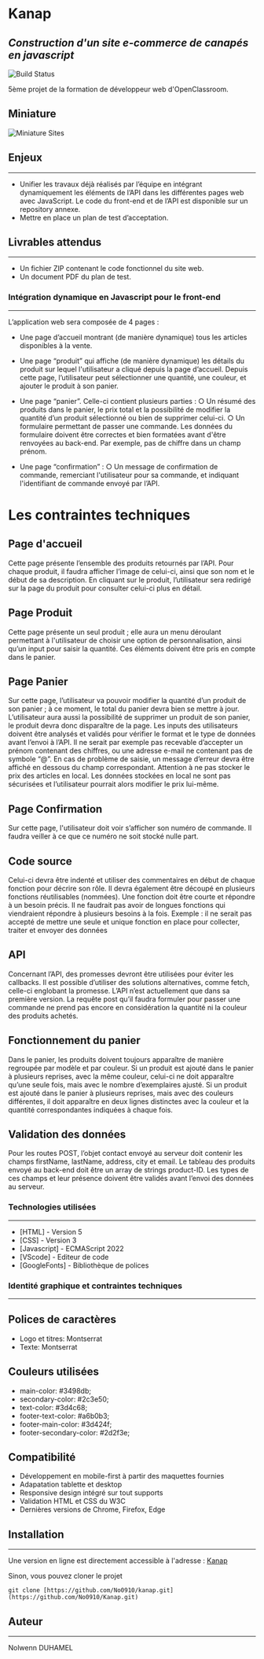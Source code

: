# Kanap
## _Construction d'un site e-commerce de canapés en javascript_


![Build Status](https://badge.buildkite.com/sample.svg?status=passing)

5ème projet de la formation de développeur web d'OpenClassroom.

## Miniature
![Miniature Sites](https://github.com/No0910/Kanap/assets/98163578/d5638150-d537-46f8-8d84-ae74a5cac940)


## Enjeux
---
- Unifier les travaux déjà réalisés par l’équipe en intégrant dynamiquement les éléments de l’API dans les différentes pages web avec JavaScript.   Le code du front-end et de l’API est disponible sur un repository annexe.
- Mettre en place un plan de test d’acceptation.

## Livrables attendus
---
- Un fichier ZIP contenant le code fonctionnel du site web.
- Un document PDF du plan de test.

### Intégration dynamique en Javascript pour le front-end 
---
L’application web sera composée de 4 pages :

- Une page d’accueil montrant (de manière dynamique) tous les articles disponibles à
la vente.

- Une page “produit” qui affiche (de manière dynamique) les détails du produit sur
lequel l'utilisateur a cliqué depuis la page d’accueil. Depuis cette page, l’utilisateur
peut sélectionner une quantité, une couleur, et ajouter le produit à son panier.

- Une page “panier”. Celle-ci contient plusieurs parties :
  ○ Un résumé des produits dans le panier, le prix total et la possibilité de
  modifier la quantité d’un produit sélectionné ou bien de supprimer celui-ci.
  ○ Un formulaire permettant de passer une commande. Les données du
  formulaire doivent être correctes et bien formatées avant d'être renvoyées au
  back-end. Par exemple, pas de chiffre dans un champ prénom.
  
- Une page “confirmation” :
  ○ Un message de confirmation de commande, remerciant l'utilisateur pour sa
  commande, et indiquant l'identifiant de commande envoyé par l’API.

# Les contraintes techniques

## Page d'accueil
Cette page présente l’ensemble des produits retournés par l’API.
Pour chaque produit, il faudra afficher l’image de celui-ci, ainsi que son nom et le début de
sa description.
En cliquant sur le produit, l’utilisateur sera redirigé sur la page du produit pour consulter
celui-ci plus en détail.


## Page Produit
Cette page présente un seul produit ; elle aura un menu déroulant permettant à l'utilisateur
de choisir une option de personnalisation, ainsi qu’un input pour saisir la quantité. Ces
éléments doivent être pris en compte dans le panier.

## Page Panier
Sur cette page, l’utilisateur va pouvoir modifier la quantité d’un produit de son panier ; à ce
moment, le total du panier devra bien se mettre à jour.
L’utilisateur aura aussi la possibilité de supprimer un produit de son panier, le produit devra
donc disparaître de la page.
Les inputs des utilisateurs doivent être analysés et validés pour vérifier le format et le type
de données avant l’envoi à l’API. Il ne serait par exemple pas recevable d’accepter un
prénom contenant des chiffres, ou une adresse e-mail ne contenant pas de symbole “@”. En
cas de problème de saisie, un message d’erreur devra être affiché en dessous du champ
correspondant.
Attention à ne pas stocker le prix des articles en local. Les données stockées en local ne
sont pas sécurisées et l’utilisateur pourrait alors modifier le prix lui-même.

## Page Confirmation
Sur cette page, l'utilisateur doit voir s’afficher son numéro de commande. Il faudra veiller à
ce que ce numéro ne soit stocké nulle part.

## Code source
Celui-ci devra être indenté et utiliser des commentaires en début de chaque fonction pour
décrire son rôle. Il devra également être découpé en plusieurs fonctions réutilisables
(nommées). Une fonction doit être courte et répondre à un besoin précis. Il ne faudrait pas
avoir de longues fonctions qui viendraient répondre à plusieurs besoins à la fois. Exemple : il
ne serait pas accepté de mettre une seule et unique fonction en place pour collecter, traiter
et envoyer des données

## API
Concernant l’API, des promesses devront être utilisées pour éviter les callbacks. Il est
possible d’utiliser des solutions alternatives, comme fetch, celle-ci englobant la promesse.
L’API n’est actuellement que dans sa première version. La requête post qu’il faudra formuler
pour passer une commande ne prend pas encore en considération la quantité ni la couleur
des produits achetés.

## Fonctionnement du panier
Dans le panier, les produits doivent toujours apparaître de manière regroupée par modèle et
par couleur.
Si un produit est ajouté dans le panier à plusieurs reprises, avec la même couleur, celui-ci
ne doit apparaître qu’une seule fois, mais avec le nombre d’exemplaires ajusté.
Si un produit est ajouté dans le panier à plusieurs reprises, mais avec des couleurs différentes, il doit apparaître en deux lignes distinctes avec la couleur et la quantité correspondantes indiquées à chaque fois.

## Validation des données
Pour les routes POST, l’objet contact envoyé au serveur doit contenir les champs firstName,
lastName, address, city et email. Le tableau des produits envoyé au back-end doit être un
array de strings product-ID. Les types de ces champs et leur présence doivent être validés
avant l’envoi des données au serveur.

### Technologies utilisées
---
- [HTML] - Version 5
- [CSS] - Version 3
- [Javascript] - ECMAScript 2022 
- [VScode] - Editeur de code
- [GoogleFonts] - Bibliothèque de polices

### Identité graphique et contraintes techniques
---
## Polices de caractères
- Logo et titres: Montserrat
- Texte: Montserrat

## Couleurs utilisées
- main-color: #3498db;
- secondary-color: #2c3e50;
- text-color: #3d4c68;
- footer-text-color: #a6b0b3; 
- footer-main-color: #3d424f; 
- footer-secondary-color: #2d2f3e;

## Compatibilité
- Développement en mobile-first à partir des maquettes fournies
- Adapatation tablette et desktop
- Responsive design intégré sur tout supports
- Validation HTML et CSS du W3C
- Dernières versions de Chrome, Firefox, Edge

## Installation
---
Une version en ligne est directement accessible à l'adresse : [Kanap](https://nd-kanap.vercel.app/)

Sinon, vous pouvez cloner le projet
```terminal
git clone [https://github.com/No0910/kanap.git](https://github.com/No0910/Kanap.git)
```

## Auteur
---
Nolwenn DUHAMEL

